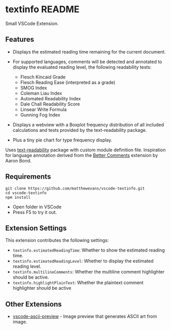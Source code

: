 # textinfo README

Small VSCode Extension.

## Features

- Displays the estimated reading time remaining for the current document. 
- For supported languages, comments will be detected and annotated to display the evaluated reading level, the following readability tests:
  - Flesch Kincaid Grade
  - Flesch Reading Ease (interpreted as a grade)
  - SMOG Index
  - Coleman Liau Index
  - Automated Readability Index
  - Dale Chall Readability Score
  - Linsear Write Formula
  - Gunning Fog Index

- Displays a webview with a Boxplot frequency distribution of all included calculations and tests provided by the text-readability package.
- Plus a tiny pie chart for type frequency display.

Uses [text-readability](https://github.com/clearnote01/readability) package with custom module definition file.
Inspiration for language annotation derived from the [Better Comments](https://github.com/aaron-bond/better-comments) extension by Aaron Bond.

## Requirements

~~~
git clone https://github.com/matthewevans/vscode-textinfo.git
cd vscode-textinfo
npm install
~~~

* Open folder in VSCode
* Press F5 to try it out.

## Extension Settings

This extension contributes the following settings:

* `textinfo.estimatedReadingTime`: Whether to show the estimated reading time.
* `textinfo.estimatedReadingLevel`: Whether to display the estimated reading level.
* `textinfo.multilineComments`: Whether the multiline comment highlighter should be active.
* `textinfo.highlightPlainText`: Whether the plaintext comment highlighter should be active

## Other Extensions

* [vscode-ascii-preview](https://github.com/matthewevans/vscode-ascii-preview) - Image preview that generates ASCII art from image.

